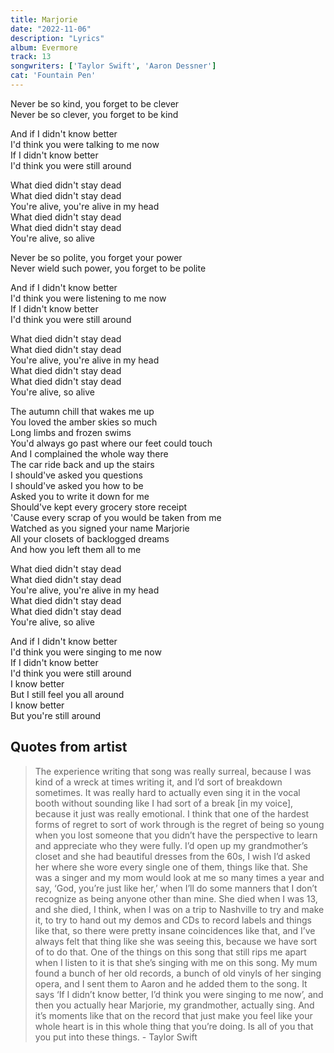 ```yaml
---
title: Marjorie
date: "2022-11-06"
description: "Lyrics"
album: Evermore
track: 13
songwriters: ['Taylor Swift', 'Aaron Dessner']
cat: 'Fountain Pen'
---
```

<p className="verse-one">
Never be so kind, you forget to be clever <br />
Never be so clever, you forget to be kind <br />
</p>
<p className="pre-chorus">
And if I didn't know better <br />
I'd think you were talking to me now <br />
If I didn't know better <br />
I'd think you were still around <br />
</p>
<p className="chorus">
What died didn't stay dead <br />
What died didn't stay dead <br />
You're alive, you're alive in my head <br />
What died didn't stay dead <br />
What died didn't stay dead <br />
You're alive, so alive <br />
</p>
<p className="verse-two">
Never be so polite, you forget your power <br />
Never wield such power, you forget to be polite <br />
</p>
<p className="pre-chorus">
And if I didn't know better <br />
I'd think you were listening to me now <br />
If I didn't know better <br />
I'd think you were still around <br />
</p>
<p className="chorus">
What died didn't stay dead <br />
What died didn't stay dead <br />
You're alive, you're alive in my head <br />
What died didn't stay dead <br />
What died didn't stay dead <br />
You're alive, so alive <br />
</p>
<p className="bridge">
The autumn chill that wakes me up <br />
You loved the amber skies so much <br />
Long limbs and frozen swims <br />
You'd always go past where our feet could touch <br />
And I complained the whole way there <br />
The car ride back and up the stairs <br />
I should've asked you questions <br />
I should've asked you how to be <br />
Asked you to write it down for me <br />
Should've kept every grocery store receipt <br />
'Cause every scrap of you would be taken from me <br />
Watched as you signed your name Marjorie <br />
All your closets of backlogged dreams <br />
And how you left them all to me <br />
</p>
<p className="chorus">
What died didn't stay dead <br />
What died didn't stay dead <br />
You're alive, you're alive in my head <br />
What died didn't stay dead <br />
What died didn't stay dead <br />
You're alive, so alive <br />
</p>
<p className="outro">
And if I didn't know better <br />
I'd think you were singing to me now <br />
If I didn't know better <br />
I'd think you were still around <br />
I know better <br />
But I still feel you all around <br />
I know better <br />
But you're still around <br />
</p>

## Quotes from artist
<blockquote>
The experience writing that song was really surreal, because I was kind of a wreck at times writing it, and I’d sort of breakdown sometimes. It was really hard to actually even sing it in the vocal booth without sounding like I had sort of a break [in my voice], because it just was really emotional. I think that one of the hardest forms of regret to sort of work through is the regret of being so young when you lost someone that you didn’t have the perspective to learn and appreciate who they were fully. I’d open up my grandmother’s closet and she had beautiful dresses from the 60s, I wish I’d asked her where she wore every single one of them, things like that. She was a singer and my mom would look at me so many times a year and say, ‘God, you’re just like her,’ when I’ll do some manners that I don’t recognize as being anyone other than mine. She died when I was 13, and she died, I think, when I was on a trip to Nashville to try and make it, to try to hand out my demos and CDs to record labels and things like that, so there were pretty insane coincidences like that, and I’ve always felt that thing like she was seeing this, because we have sort of to do that. One of the things on this song that still rips me apart when I listen to it is that she’s singing with me on this song. My mum found a bunch of her old records, a bunch of old vinyls of her singing opera, and I sent them to Aaron and he added them to the song. It says ‘If I didn’t know better, I’d think you were singing to me now’, and then you actually hear Marjorie, my grandmother, actually sing. And it’s moments like that on the record that just make you feel like your whole heart is in this whole thing that you’re doing. Is all of you that you put into these things. - Taylor Swift
</blockquote>
